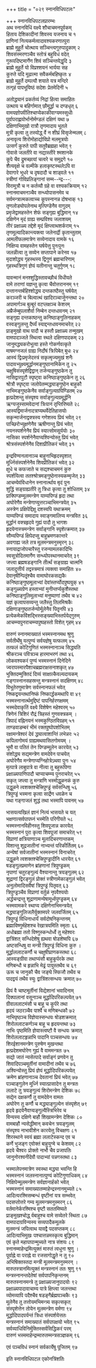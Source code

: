 +++
title = "०२९ स्नानविधिपटलः"

+++
स्नानविधिपटलप्रारम्भः  
अथ स्नानविधिं वक्ष्ये शौचाचमनपूर्वकम्  
हिताय देशिकादीनां शिवस्य यजनाय च १  
प्राणिनां नित्यकर्मत्वादावश्यकरणात्पुरा  
ब्राह्मे मुहूर्ते चोत्थाय सञ्चिन्त्यगुरुपादुकाम् २  
शिवसंस्मरणञ्चैव स्तोत्रं बहुविधं वदेत्  
गुरूपदिष्टमार्गेण शिवं सञ्चिन्तयेद्धृदि ३  
ब्राह्मे मुहूर्ते यो विप्रश्शयनं भार्यया सह  
कुरुते यदि मूढात्मा सवैकर्मबहिष्कृतः ४  
ब्राह्मे मुहूर्ते दम्पत्यौ शयाते यत्र मन्दिरे  
तत्गृहं पापभूयिष्ठं सदेशः प्रेतमेदिनी ५

अतोद्ध्यानं प्रकर्तव्यं निद्रां हित्वा समाहितः  
उत्थाय च बहिर्गामात् छौमूर्द्धा च दण्डधृत् ६  
वामयज्ञोपवीतिश्चाप्येकाकीवाग्यमस्सुधीः  
पूर्वापराह्णयोर्भानोर्मण्डलं दक्षिणं यथा ७  
दक्षिणाभिमुखो रात्रौ तृणमादाय भूतले  
मूत्री कृत्वा तु तस्योद्ध् र्वे न शीघ्रं विसृजेन्मलम् ८  
अनावृत्य शिरोमोहाद्योविप्रो मलमूत्रयोः  
उत्सर्गं कुरुते पापी सतुवैब्रह्महा भवेत् ९  
गोवासे जलतीरे वा नद्यास्तीरे श्मशानके  
कूपे चैव द्रुमच्छायां चत्वरे च समुद्रगे १०  
शैत्यवृक्षे च वल्मीके हलाकृष्टस्थलेऽपि वा  
देवागारे भूधरे च दृषदादौ च शाड्वले ११  
स्त्रीणां गोविप्रलिङ्गानां सम्म--न्द्र---:  
विरामूत्रौ च न कर्तव्यौ ग्रहे वा वश्यकक्रियाम् १२  
स्नानमाचमनञ्चैव सन्ध्योपासनमेव च  
सर्वमन्त्रात्मकत्वाच्च कूपस्नानन्न दोषभाक् १३  
तृणलोड्योपलेनाथ मृत्पिण्डेनैव वागुदम्  
प्रमृजेद्वामहस्तेन शेफं सङ्गृह्य बुद्धिमान् १४  
दक्षिणेन मृदं ग्राह्य सम्प्रविश्य जलाशयम्  
तीरं प्रक्षाळ्य तद्देशे मृदं क्षिप्त्वाथशर्कराम् १५  
तृणमूल्यादिकान्त्यक्त्वा जलेनार्द्री कृतान्तुताम्  
आमलीफलमात्रेण सव्येनादाय वामके १६  
निक्षिप्य वामहस्तेन घर्षयेत्तु पुनःपुनः  
जलन्नीत्वा तु सव्येन सप्तापाने करेनव १७  
मृदाशोद्ध्य गृहस्थस्य द्विगुणं ब्रह्मचारिणाम्  
गृहस्थत्रिगुणं ज्ञेयं यतीनान्तु चतुर्गुणम् १८

यावन्मानं मनश्शुद्धिस्तावच्छौचं विधीयते  
वामे तराणां यज्ञन्तु कृत्वा चैवोत्तराननम् १९  
दन्तानन्तर्बहिश्शोद्ध्य दन्तकाष्ठैस्तु घर्षयेत्  
करञ्जरी च बिल्वात्थं खादिरञ्चार्जुनन्तथा २०  
अपामार्गञ्च बुत्बूरं वटप्लक्षञ्च केशरम्  
अम्रैर्जम्बुपलाशैर्वा निम्बेन दन्तधावनम् २१  
सङ्गृह्य दन्तकाष्ठन्तु कनिष्ठाङ्गुलिनाहकम्  
वस्वङ्गुलन्तु दैर्घ्यं स्याद्दन्तधावनमाचरेत् २२  
प्राङ्मुखो वाथ पादौ च हस्तौ प्रक्षाळ्य तन्मुखम्  
वामपादञ्जले स्थित्वा स्थले दक्षिणपादकम् २३  
जानुमद्ध्यकरोभूत्वा हस्ते गोकर्णवत्कृते  
माषमग्नजलं ग्राह्य निर्दोषं त्रिःपिबेत् बुधः २४  
आस्यं द्विःप्रमृजेदस्त्रं सकृत्मृज्यमुखं शनैः  
पादावभ्युक्ष्यमूर्द्धानमङ्गुष्ठानामिकेन तु २५  
चक्षुषिसंस्पृशेद्विद्वान् तर्जन्यङ्गुष्ठकेन तु  
नासिद्वारपुटौ स्पृष्ट्वा कनिष्ठाङ्गुष्ठकेन तु २६  
श्रोत्रौ स्पृष्ट्वा जलोपेतम्मद्ध्याङ्गुष्ठेन बाहुकौ  
नाभिमङ्गुष्ठकेनैव सर्वाङ्गुल्यग्रपिण्डितम् २७  
हृत्प्रदेशन्तु संस्पृश्य सर्वाङ्गुल्यग्रमूर्द्धनि  
ऋग्यजुस्सामवेदानां त्रिःपानं तृप्तिरिष्यते २८  
आस्यद्विमार्जनादत्राप्यथर्वेदेतिहासयोः  
सकृन्मार्जनाद्वक्त्रस्य गणेशस्य प्रियं भवेत् २९  
पाच्छिरोभ्युक्षणेनैव ऋषीणान्तु प्रियं भवेत्  
नयनस्पर्शनेनैव प्रियं स्यात्सोमसूर्ययोः ३०  
नासिका स्पर्शनेनैवाप्यश्विन्योस्तु प्रियं भवेत्  
श्रोत्रसंस्पर्शनेनैव दिशाप्रीतिकरं भवेत् ३१

इन्द्रविण्वनलानाञ्च बाहुनाभिहृदस्पृशात्  
मूर्ध्निसंस्पर्शनेनैव शिवप्रीतिकरं भवेत् ३२  
क्षुधे च कफजाते च सद्यश्चाचमनं कुरु  
स्पर्शयित्वा ततश्श्रोत्रमङ्गुष्ठेनास्यकम्मृजेत् ३३  
आचम्येवंविधानेन स्नानार्त्थाय मृदं पुनः  
शुद्धिं सङ्ग्राह्यतीरे तु त्रिधा कृत्वा तु शोधिताम् ३४  
प्राक्पिण्डम्मूलमन्त्रेण याम्यपिण्डं हृदा तथा  
अघोरेणैव मन्त्रेणाप्युत्तरञ्चाभिमन्त्रयेत् ३५  
अस्त्रेण प्रक्षिपेद्दिक्षु दशस्वपि यथाक्रमम्  
याम्यपिण्डं समादाय स्वाङ्गमालिप्य मन्त्रवित ३६  
मूर्द्धानं वक्त्रहृदये गुह्यं पादौ तु भागशः  
हृदयेनास्त्रमन्त्रेण सर्वाङ्गानि स्पृशेत्क्रमात् ३७  
सौम्यपिण्डं क्षिपेदप्सु बाहुभ्रमणकान्तरे  
अवगाह्य जले तत्र मूलमन्त्रमनुस्मृरन् ३८  
स्नायाद्राजोपचारैस्तु रजन्यामलकादिभिः  
स्वसूत्रोदितमार्गेण सन्ध्योपस्थानमाचरेत् ३९  
जप्त्वा ब्रह्मषडङ्गानि तीर्त्थं सङ्ग्राह्य चात्मनि  
जलादुत्तीर्य तद्वस्त्रमात्रं त्यक्त्वा समाहितः ४०  
देवानृषीन्पितृृंश्चैव वामाघोरकसद्यकैः  
कनिष्ठाङ्गुष्ठमूलाभ्यां देवांस्तर्प्योदपुष्पयुक् ४१  
कङ्गुळ्यग्रेण हस्ताभ्यां मुनीन्तर्प्यकुशैस्तथा  
कनिष्ठाङ्गुलिमूलाभ्यां मनुष्याणां तथैव च ४२  
यज्ञं कृत्वापसव्यन्तु जलैस्तु तिलमिश्रकैः  
दक्षिणाङ्गुष्ठतर्जन्योर्मूलेनैव पितृृनपि ४३  
प्रत्येकमेकविंशद्भिस्सङ्ख्याभिस्तर्पयेद्गुरुम्  
आचम्म्यपुनराचम्म्यपुष्पहस्तो विशेत् गृहम् ४४

वारुणं स्नानमाख्यातं भस्मस्नानमथ श्रुणु  
सर्वतीर्थेषु यत्पुण्यं सर्वयज्ञेषु यत्फलम् ४५  
तत्फलं कोटिगुणितं भस्मस्नानाञ्च सिद्ध्यति  
श्रीकरञ्च पवित्रञ्च हारमाभरणं तथा ४६  
लोकवश्यकरं पुण्यं भस्मस्नानं दिनेदिने  
ज्वरापस्मारपैशाचब्रह्मराक्षसनाशकृत् ४७  
भुक्तिदम्मुक्तिदं दिव्यं साक्षात्कैवल्यदायकम्  
गङ्गास्नानसहस्रन्तु मन्त्रस्नानं सदक्षिणम् ४८  
विभूतेरणुमात्रेण सर्वस्नानफलं भवेत्  
निष्कद्वयन्तथानिष्कं निष्कार्द्धकमथापि वा ४९  
भस्मस्नानार्त्थमुद्दिष्टं पापनिर्हरणक्षमम्  
भस्मदेवाकृतिं वक्ष्ये विशेषेण महेश्वरम् ५०  
त्रिणेनं त्रिशिरं रौद्रं त्रिहस्तं गुणवक्त्रकम् ।  
त्रिपादं वह्निनयनं भस्मकुण्ठितविग्रहम् ५१  
ताण्डवाडम्बरं भीमं रक्तपुष्पोपशोभितम्  
रक्षामन्त्रेश्वरं देवं द्ध्यात्वाशान्तिं लभेन्नरः ५२  
कपिलागोमयं ग्राह्यमथवासितगोमयम् ।  
भूमौ वा पतितं तेन पिण्डम्मूलेन कारयेत् ५३  
संशोद्ध्य सद्यमन्त्रेण वामदेवेन पाचयेत्  
अघोरेणैव मन्त्रेणाप्यग्निहोत्रेऽथवा पुनः ५४  
मृत्पात्रे लाबुपात्रे वा नीत्वा तु बहुरूपिणा  
प्रक्षाळ्यपाणिपादौ चाप्याचम्म्य पुनराचरेत् ५५  
सकृत् जप्त्वा तु मन्त्राणि भस्मोद्धूळनकं कुरु  
उद्धूळने त्वशक्तश्चेत्त्रिपुण्ड्रं सर्वसन्धिषु ५६  
त्रिपुण्ड्रं भस्मना कृत्वा सार्द्रेण धवळेन च  
यथा गङ्गाजलं शुद्धं तथा भस्मापि पावनम् ५७

भासयत्यखिलं ज्ञानं नित्यं भासयते च यत्  
भक्षणात्सर्वपापघ्नं भस्मेति परिगीयते ५८  
भस्मस्नानविहीनस्तु शिवपूजान्न कारयेत्  
भस्मस्नानं पुरा कृत्वा शिवपूजां समाचरेत् ५९  
विप्राणां क्षत्रियाणाञ्च मूलादिचरणान्तकम्  
विशान्तु शूद्रजातीनां नाभ्यन्तं परिकीर्तितम् ६०  
अन्येषां सर्वजातीनां भस्मस्नानं विनाचरेत्  
उद्धूळने त्वशक्तश्चेत्त्रिपुण्ड्रादीनि धारयेत् ६१  
षडङ्गुलप्रमाणेन ब्रांहणानां त्रिपुण्ड्रकम्  
नृपाणां चतुरङ्गुल्यं वैश्यानान्तु त्रयङ्गुलम् ६२  
शूद्राणां द्विरङ्गुलं प्रोक्तं स्त्रीणामेकाङ्गुलं भवेत्  
अनुलोमादिसर्वेषां त्रिपुण्ड्रं पितृवत् ६३  
त्रिपुण्ड्रञ्चैव विप्राणां वर्तुळं नृपवैश्ययोः  
अर्द्धचन्द्रन्तु शूद्राणामन्येषामूर्ध्वपुण्ड्रकम् ६४  
भस्मवामकरे स्थाप्य दक्षिणेनाभिमन्त्रयेत्  
मद्ध्याङ्गुलिजलैर्युक्तमपरे जलवर्जितम् ६५  
त्रिपुण्ड्रं विधिनाधार्यं सर्वदोषनिकृन्तनम्  
ब्रह्माविष्णुर्महेशश्च रेखात्रयमिति स्मृताः ६६  
अधोब्रह्मा ततो विष्णुस्कन्धोर्ध्वे तु महेश्वरः  
द्वात्रिंशत् सन्धिदेशेषु ह्यथवा षोडशेष्वपि ६७  
अष्टसन्धिषु वा मन्त्री त्रिपुण्ड्रं विधिना कुरु ।  
मूर्द्धाललाटकर्णौ च चक्षुषीघ्राणकस्तथा ६८  
आस्यङ्ग्रीवा तथाप्यंसौ बाहुकूर्परके तथा  
मणिबन्धौ च हृन्नाभि मेढ्रं पायुस्तथैव च ६९  
ऊरू च जानुकौ चैव जङ्घे स्फिजौ तथैव च  
पादद्वयं तथैव स्युः द्वात्रिंशत्सन्धयः क्रमात् ७०

प्रियं वै चाष्टमूर्तीनां विद्येशानां भवादिनाम्  
दिक्पालानां वसूनाञ्च मूर्द्धादिपरिकल्पयेत् ७१  
ग्रीवाललाटमंसौ च बाहू च कूर्परे तथा  
हृदयं जठरञ्चैव पार्श्वे च मणिबन्धकौ ७२  
नाभिपृष्ठञ्च विज्ञेयास्सन्धयः षोडशक्रमात्  
शिरोललाटकर्णञ्च बाहू च हृदयन्तथा ७३  
नाभिः पृष्ठमिति ज्ञेयास्त्वष्टौ वै सन्धयः क्रमात्  
शिरोललाटहृन्नाभि पादानि पञ्चसन्धयः ७४  
शिरईशानमन्त्रेण पुरुषेण मुखन्तथा  
हृत्प्रदेशमघोरेण गुह्यं वै वाममन्त्रतः ७५  
सद्यो जातं न्यसेत्पादे सर्वाङ्गं प्रणवेन तु  
शिवादिपञ्चमूर्तीनां वामादीनां तथैव च ७६  
अश्विन्योस्तु प्रियं ज्ञेयं मूर्द्धादिपरिकल्पयेत्  
क्रमेण ब्रांहणानाञ्च देवतानां प्रियं भवेत् ७७  
पञ्चाङ्गुलेन मूर्ध्नि स्यात्प्रासादेन तु मन्त्रतः  
ललाटे तु त्रयङ्गुल्यं शिरोमन्त्रेण देशिकः ७८  
सद्येन दक्षकर्णौ तु वामदेवेन वामतः  
अघोरेण तु कर्णौ च मद्ध्याङ्गुल्येन संस्पृशेत् ७९  
हृदये हृदयेनैवाप्यङ्गुल्यैस्त्रिभिरेव च  
विन्यस्य दक्षिणे बाहौ शिखामन्त्रेण देशिकः ८०  
वामबाहौ न्यसेद्धीमान् कवचेन त्रयङ्गुलम्  
संस्पृश्य नाभावीशेन कारयेत्तु विचक्षणः ८१  
शिरस्थाने स्वयं ब्रह्मा ललाटेस्कन्द एव च  
कर्णे भुजङ्ग एवोक्तं बाहुयुग्मे च केशवम् ८२  
हृदये चैश्वरः प्रोक्तो नाभौ चैव प्रजापतिः  
जानुनोरश्वनीदेवौ पादाभ्यां पन्नगस्तथा ८३

भस्मालेपनमात्रेण स्वस्था मद्ध्या भवन्ति हि  
भस्मस्नानं जलस्नानात्पुण्यं कोटिगुणाधिकम् ८४  
निक्षिपेन्मूलमन्त्रेण सर्वज्ञानार्हको भवेत्  
भस्मस्नानं समाख्यातम्माहेन्द्रस्नानमुच्यते ८५  
आदित्यरश्मिसम्बन्धं वृष्टीनां यत्र सम्भवेत्  
पदसप्तोत्तरे गम्य मूलमन्त्रमनुस्मरन् ८६  
वर्तमानेर्करश्मिश्च वृष्टौ सततमिष्यते  
प्राङ्मुखश्चोद्ध् र्वबाहुश्च वामे सव्येतरे स्थिता ८७  
वामपादाग्रविन्यस्य सव्यपादैकमूलके  
मूलमन्त्रं जपित्वाथ यावद्वै पदसप्तकम् ८८  
आदित्याभिमुखः पश्चात्तन्नमस्कृत्य बुद्धिमान्  
एवं कृते महापापान्मुच्यते नात्र संशयः ८९  
स्नानम्माहेन्द्रमित्युक्तं मारुतं त्वधुना श्रुणु ।  
पूर्वाह्ने वा पराह्ने वा रजसागोद्धृते न तु ९०  
अभिषिक्तस्तदा मन्त्री मूलमन्त्रमनुस्मरन् ।  
मारुतस्त्रानमित्युक्तं मन्त्रस्नानं ततः श्रुणु ९१  
मन्त्रस्नानन्तदेतेषां सर्वपापनिकृन्तनम्  
मारुतस्नानमन्त्रे तु प्रक्षाळ्यजानुपादयोः ९२  
प्रक्षाळ्यपादावाचाम्य पात्रे क्षिप्त्वा जलन्तथा  
व्योमव्यापि पदैश्चैव षडङ्गैर्ब्रह्मपञ्चकैः ९३  
मूलेनैव तु तत्तोयमभिमन्त्र्य सकृत्सकृत्  
संस्पृशेत्तेन तोयेन मूलमन्त्रेण वर्मणा ९४  
मूर्द्धादिपादपर्यन्तं त्रिधा संस्पर्शयेत्ततः  
मन्त्रस्नानं समाख्यातं सर्वपापक्षयो भवेत् ९५  
सर्वव्याधिविनिर्मुक्तिस्सर्वसिद्धिकरं परम्  
वारुणं भस्ममाहेन्द्रम्मारुतम्मन्त्रसञ्ज्ञकम् ९६

एवं पञ्चविधं स्नानं सर्वकार्येषु पूजितम् ९७

इति स्नानविधिपटल एकोनत्रिंशतिः

  
